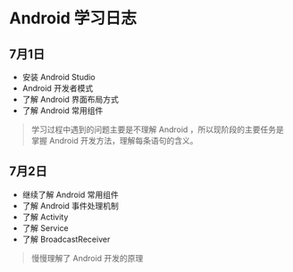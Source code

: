 # Android 学习日志

## 7月1日

 * 安装 Android Studio
 * Android 开发者模式
 * 了解 Android 界面布局方式
 * 了解 Android 常用组件

> 学习过程中遇到的问题主要是不理解 Android ，所以现阶段的主要任务是掌握 Android 开发方法，理解每条语句的含义。


## 7月2日

 * 继续了解 Android 常用组件
 * 了解 Android 事件处理机制
 * 了解 Activity
 * 了解 Service
 * 了解 BroadcastReceiver
> 慢慢理解了 Android 开发的原理